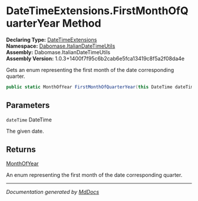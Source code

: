﻿<!--  
  <auto-generated>   
    The contents of this file were generated by a tool.  
    Changes to this file may be list if the file is regenerated  
  </auto-generated>   
-->

# DateTimeExtensions.FirstMonthOfQuarterYear Method

**Declaring Type:** [DateTimeExtensions](../index.md)  
**Namespace:** [Dabomase.ItalianDateTimeUtils](../../index.md)  
**Assembly:** Dabomase.ItalianDateTimeUtils  
**Assembly Version:** 1.0.3+1400f7f95c6b2cab6e5fca13419c8f5a2f08da4e

Gets an enum representing the first month of the date corresponding quarter.

```csharp
public static MonthOfYear FirstMonthOfQuarterYear(this DateTime dateTime);
```

## Parameters

`dateTime`  DateTime

The given date.

## Returns

[MonthOfYear](../../DateTimeEnums/MonthOfYear/index.md)

An enum representing the first month of the date corresponding quarter.

___

*Documentation generated by [MdDocs](https://github.com/ap0llo/mddocs)*
